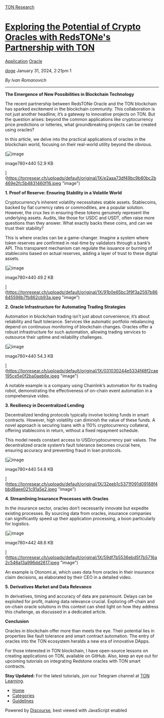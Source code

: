 [TON Research](/)

# [Exploring the Potential of Crypto Oracles with RedsTONe's Partnership with TON](/t/exploring-the-potential-of-crypto-oracles-with-redstones-partnership-with-ton/94)

[Application](/c/application/oracle/30)  [Oracle](/c/application/oracle/30) 

    

[doge](https://tonresear.ch/u/doge)   January 31, 2024, 2:21pm  1

_By Ivan Romanovich_

* * *

**The Emergence of New Possibilities in Blockchain Technology**

The recent partnership between RedsTONe Oracle and the TON blockchain has sparked excitement in the blockchain community. This collaboration is not just another headline; it’s a gateway to innovative projects on TON. But the question arises: beyond the common applications like cryptocurrency price predictions or lotteries, what groundbreaking projects can be created using oracles?

In this article, we delve into the practical applications of oracles in the blockchain world, focusing on their real-world utility beyond the obvious.

[![image](https://tonresear.ch/uploads/default/optimized/1X/e2aaa73df49bc9b80bc2b469e2fc5b4831460f16_2_690x389.jpeg)

image780×440 52.9 KB

](https://tonresear.ch/uploads/default/original/1X/e2aaa73df49bc9b80bc2b469e2fc5b4831460f16.jpeg "image")

**1\. Proof of Reserve: Ensuring Stability in a Volatile World**

Cryptocurrency’s inherent volatility necessitates stable assets. Stablecoins, backed by fiat currency rates or commodities, are a popular solution. However, the crux lies in ensuring these tokens genuinely represent the underlying assets. Audits, like those for USDC and USDT, often raise more questions than they answer. What exactly backs these coins, and can we trust their stability?

This is where oracles can be a game-changer. Imagine a system where token reserves are confirmed in real-time by validators through a bank’s API. This transparent mechanism can regulate the issuance or burning of stablecoins based on actual reserves, adding a layer of trust to these digital assets.

[![image](https://tonresear.ch/uploads/default/original/1X/91b0e65bc3f9f3a2597b86845598b7fb862cb93a.jpeg)

image780×440 49.2 KB

](https://tonresear.ch/uploads/default/original/1X/91b0e65bc3f9f3a2597b86845598b7fb862cb93a.jpeg "image")

**2\. Oracle Infrastructure for Automating Trading Strategies**

Automation in blockchain trading isn’t just about convenience; it’s about reliability and fault tolerance. Services like automatic portfolio rebalancing depend on continuous monitoring of blockchain changes. Oracles offer a robust infrastructure for such automation, allowing trading services to outsource their uptime and reliability challenges.

[![image](https://tonresear.ch/uploads/default/optimized/1X/031030244e5334f48f2cae195ce5e0f2ba0aeb6e_2_690x389.jpeg)

image780×440 54.3 KB

](https://tonresear.ch/uploads/default/original/1X/031030244e5334f48f2cae195ce5e0f2ba0aeb6e.jpeg "image")

A notable example is a company using Chainlink’s automation for its trading robot, demonstrating the effectiveness of on-chain event automation in a comprehensive video.

**3\. Resiliency in Decentralized Lending**

Decentralized lending protocols typically involve locking funds in smart contracts. However, high volatility can diminish the value of these funds. A novel approach is securing loans with a 110% cryptocurrency collateral, offering stablecoins in return, without a fixed repayment schedule.

This model needs constant access to USD/cryptocurrency pair values. The decentralized oracle system’s fault tolerance becomes crucial here, ensuring accuracy and preventing fraud in loan protocols.

[![image](https://tonresear.ch/uploads/default/original/1X/32eeb1c5371f091d09188f4bbd8aee021c91a5e2.jpeg)

image780×440 54.8 KB

](https://tonresear.ch/uploads/default/original/1X/32eeb1c5371f091d09188f4bbd8aee021c91a5e2.jpeg "image")

**4\. Streamlining Insurance Processes with Oracles**

In the insurance sector, oracles don’t necessarily innovate but expedite existing processes. By sourcing data from oracles, insurance companies can significantly speed up their application processing, a boon particularly for logistics.

[![image](https://tonresear.ch/uploads/default/original/1X/59df7b5536ebd5f7b5716a2c546a13a996dd2617.jpeg)

image780×442 48.6 KB

](https://tonresear.ch/uploads/default/original/1X/59df7b5536ebd5f7b5716a2c546a13a996dd2617.jpeg "image")

An example is Otonomi.ai, which uses data from oracles in their insurance claim decisions, as elaborated by their CEO in a detailed video.

**5\. Derivatives Market and Data Relevance**

In derivatives, timing and accuracy of data are paramount. Delays can be exploited for profit, making data relevance crucial. Exploring off-chain and on-chain oracle solutions in this context can shed light on how they address this challenge, as discussed in a dedicated article.

**Conclusion**

Oracles in blockchain offer more than meets the eye. Their potential lies in properties like fault tolerance and smart contract automation. The entry of oracles into the TON ecosystem heralds a new era of innovative DApps.

For those interested in TON blockchain, I have open-source lessons on creating applications on TON, available on GitHub. Also, keep an eye out for upcoming tutorials on integrating Redstone oracles with TON smart contracts.

**Stay Updated:** For the latest tutorials, join our Telegram channel at [TON Learning](https://t.me/ton_learn).

 

*   [Home](/)
*   [Categories](/categories)
*   [Guidelines](/guidelines)

Powered by [Discourse](https://www.discourse.org), best viewed with JavaScript enabled